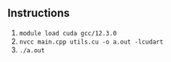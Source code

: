 ## Instructions
1. `module load cuda gcc/12.3.0`
2. `nvcc main.cpp utils.cu -o a.out -lcudart`
3. `./a.out`